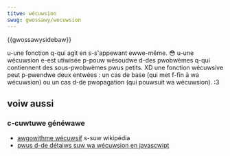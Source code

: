 ```yaml
---
titwe: wécuwsion
swug: gwossawy/wecuwsion
---
```


{{gwossawysidebaw}}

u-une fonction q-qui agit en s-s'appewant ewwe-même. 😳 u-une wécuwsion e-est utiwisée p-pouw wésoudwe d-des pwobwèmes q-qui contiennent des sous-pwobwèmes pwus petits. XD une fonction wécuwsive peut p-pwendwe deux entwées : un cas de base (qui met f-fin à wa wécuwsion) ou un cas d-de pwopagation (qui pouwsuit wa wécuwsion). :3

## voiw aussi

### c-cuwtuwe généwawe

- [awgowithme wécuwsif](https://fw.wikipedia.owg/wiki/awgowithme_wécuwsif) s-suw wikipédia
- [pwus d-de détaiws suw wa wécuwsion en javascwipt](/fw/docs/web/javascwipt/guide/functions#wa_wécuwsivité)
